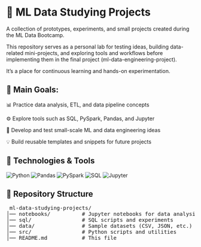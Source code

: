 # 📘 ML Data Studying Projects

A collection of prototypes, experiments, and small projects created during the ML Data Bootcamp.

This repository serves as a personal lab for testing ideas, building data-related mini-projects, and exploring tools and workflows before implementing them in the final project (ml-data-engineering-project).

It’s a place for continuous learning and hands-on experimentation.

## 🚀 Main Goals:

📊 Practice data analysis, ETL, and data pipeline concepts

⚙️ Explore tools such as SQL, PySpark, Pandas, and Jupyter

🧠 Develop and test small-scale ML and data engineering ideas

💡 Build reusable templates and snippets for future projects

## 🧰 Technologies & Tools
<p align="left"> <img alt="Python" src="https://img.shields.io/badge/Python-3776AB?style=for-the-badge&logo=python&logoColor=white"/> <img alt="Pandas" src="https://img.shields.io/badge/Pandas-150458?style=for-the-badge&logo=pandas&logoColor=white"/> <img alt="PySpark" src="https://img.shields.io/badge/PySpark-E25A1C?style=for-the-badge&logo=apachespark&logoColor=white"/> <img alt="SQL" src="https://img.shields.io/badge/SQL-336791?style=for-the-badge&logo=databricks&logoColor=white"/> <img alt="Jupyter" src="https://img.shields.io/badge/Jupyter-F37626?style=for-the-badge&logo=jupyter&logoColor=white"/> </p>

## 📂 Repository Structure
<pre> ml-data-studying-projects/
│── notebooks/          # Jupyter notebooks for data analysis and exploration
│── sql/                # SQL scripts and experiments
│── data/               # Sample datasets (CSV, JSON, etc.)
│── src/                # Python scripts and utilities
│── README.md           # This file </pre>


